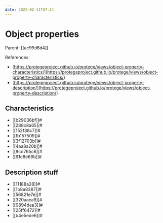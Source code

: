 ```yaml
---
date: 2022-02-11T07:14
---
```


# Object properties
Parent: [[ac99d6d4]]

References:

- [https://protegeproject.github.io/protege/views/object-property-characteristics/](https://protegeproject.github.io/protege/views/object-property-characteristics/)
- [https://protegeproject.github.io/protege/views/object-property-description/](https://protegeproject.github.io/protege/views/object-property-description/)

## Characteristics

- [[b29036bf]]#
- [[288c8a65]]#
- [[152f38c7]]#
- [[fb157509]]#
- [[3f12703b]]#
- [[4aa8a20b]]#
- [[8cd765c6]]#
- [[91c8e69b]]#

## Description stuff

- [[11188a38]]#
- [[1b8a8387]]#
- [[56821e7e]]#
- [[320aaea9]]#
- [[0894dea3]]#
- [[25ff6472]]#
- [[b4e5ede6]]#
